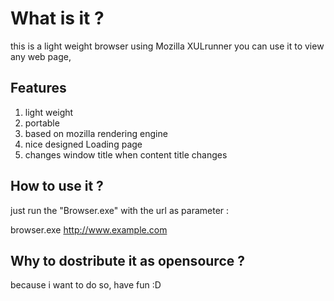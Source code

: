 What is it ? 
===================
this is a light weight browser using Mozilla XULrunner
you can use it to view any web page,

Features
-------------
1. light weight
2. portable
3. based on mozilla rendering engine
4. nice designed Loading page
5. changes window title when content title changes

How to use it ? 
---------------------
just run the "Browser.exe" with the url as parameter : 

browser.exe http://www.example.com

Why to dostribute it as opensource ? 
-------------------------------------
because i want to do so, have fun :D